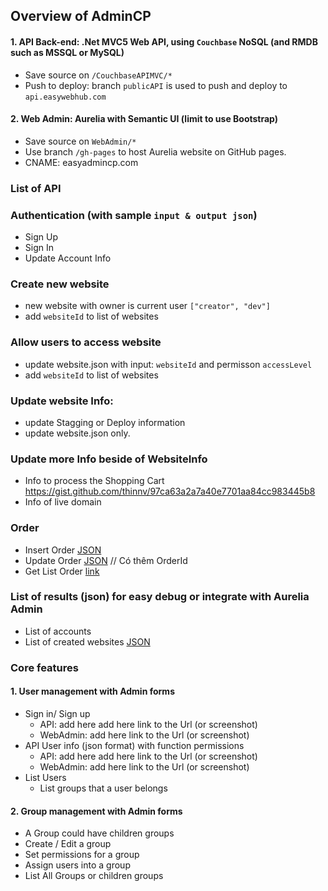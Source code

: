 
## Overview of AdminCP
#### 1. API Back-end: .Net MVC5 Web API,  using ```Couchbase``` NoSQL (and RMDB such as MSSQL or MySQL)
   + Save source on ```/CouchbaseAPIMVC/*```
   + Push to deploy: branch ```publicAPI``` is used to push and deploy to ```api.easywebhub.com``` 
 
#### 2. Web Admin:  Aurelia with Semantic UI (limit to use Bootstrap)
   + Save source on ```WebAdmin/*```
   + Use branch `/gh-pages` to host Aurelia website on GitHub pages.
   + CNAME:  easyadmincp.com
 
### List of API 
### Authentication (with sample  ```input & output json```)
  + Sign Up  
  + Sign In 
  + Update Account Info

###  Create new website
  + new website with owner is current user ```["creator", "dev"]```
  + add ```websiteId``` to list of websites

### Allow users to access website
  + update website.json with input:  ```websiteId``` and  permisson ```accessLevel```
  + add ```websiteId``` to list of websites

### Update website Info:
  + update Stagging or Deploy information
  + update website.json  only.
  
### Update more Info beside of WebsiteInfo
  + Info to process the Shopping Cart https://gist.github.com/thinnv/97ca63a2a7a40e7701aa84cc983445b8
  + Info of live domain
  
### Order
  + Insert Order [JSON](https://gist.github.com/thinnv/584eacc7db1e8956dd2021b6ed5996d7)
  + Update Order [JSON](https://gist.github.com/thinnv/df86acfcd7a19e13072b4de29181a242) // Có thêm OrderId
  + Get List Order [link]( http://api.easywebhub.com//api-order/GetListOrder?siteId=mtfashion)

### List of results (json) for easy debug or integrate with Aurelia Admin
  + List of accounts
  + List of created websites  [JSON](https://gist.github.com/thinnv/47d4d486aa642c976c2f3f28c9b9d649)

### Core features
#### 1. User management  with Admin forms
  + Sign in/ Sign up 
    + API: add here  add here link to the Url (or screenshot) 
    + WebAdmin: add here link to the Url (or screenshot)
  + API User info (json format) with function permissions 
    + API: add here  add here link to the Url (or screenshot) 
    + WebAdmin: add here link to the Url (or screenshot)
  + List Users 
    + List groups that a user belongs
 
#### 2. Group management with Admin forms
   + A Group could have children groups
   + Create / Edit a group 
   + Set permissions for a group
   + Assign users into a group
   + List All Groups or children groups 

 
